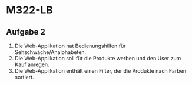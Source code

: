 # M322-LB

## Aufgabe 2
1.	Die Web-Applikation hat Bedienungshilfen für Sehschwäche/Analphabeten.
2.	Die Web-Applikation soll für die Produkte werben und den User zum Kauf anregen.
3.	Die Web-Applikation enthält einen Filter, der die Produkte nach Farben sortiert.
